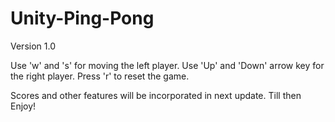 # Unity-Ping-Pong

Version 1.0

Use 'w' and 's' for moving the left player.
Use 'Up' and 'Down' arrow key for the right player.
Press 'r' to reset the game.

Scores and other features will be incorporated in next update. Till then Enjoy!

